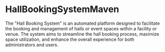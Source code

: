 # HallBookingSystemMaven
The "Hall Booking System" is an automated platform designed to facilitate the booking  and management of halls or event spaces within a facility or venue. The system aims to  streamline the hall booking process, maximize space utilization, and enhance the overall  experience for both administrators and users.
